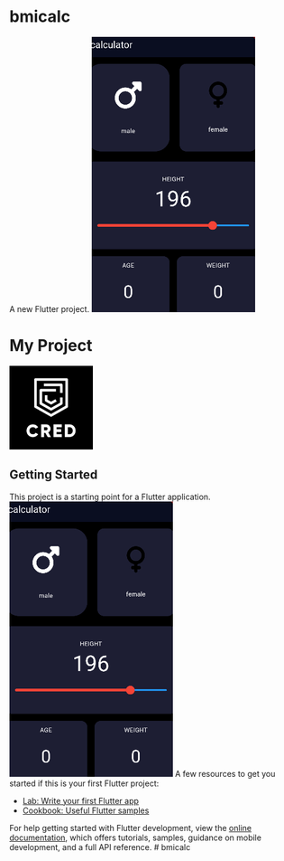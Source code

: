 # bmicalc

A new Flutter project.
<img src="Capture.PNG">
# My Project

![alt text](screenshort/cred.jpg)


## Getting Started

This project is a starting point for a Flutter application.
![alt text](screenshort/Capture.PNG)
A few resources to get you started if this is your first Flutter project:

- [Lab: Write your first Flutter app](https://docs.flutter.dev/get-started/codelab)
- [Cookbook: Useful Flutter samples](https://docs.flutter.dev/cookbook)

For help getting started with Flutter development, view the
[online documentation](https://docs.flutter.dev/), which offers tutorials,
samples, guidance on mobile development, and a full API reference.
#   b m i c a l c 
 
 
